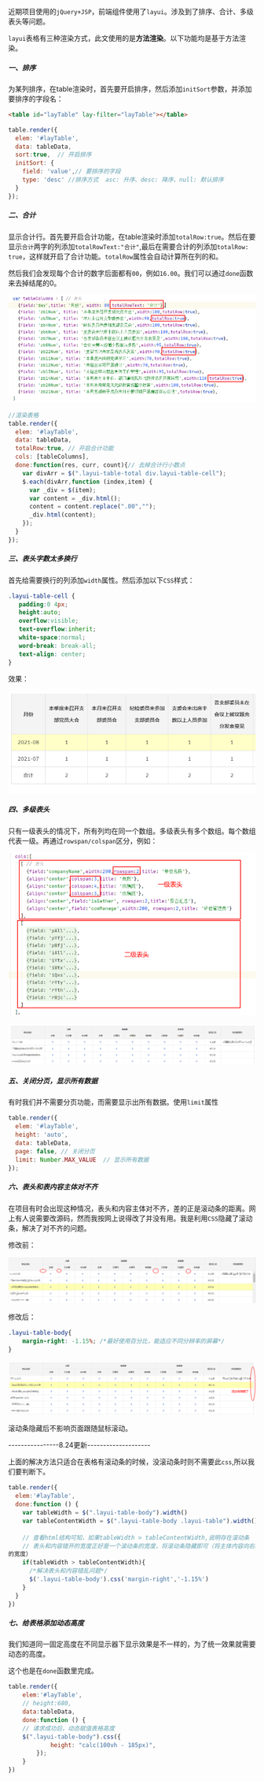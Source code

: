近期项目使用的`jQuery+JSP`，前端组件使用了`layui`。涉及到了排序、合计、多级表头等问题。

`layui`表格有三种渲染方式，此文使用的是**方法渲染**。以下功能均是基于方法渲染。

##### 一、排序

为某列排序，在table渲染时，首先要开启排序，然后添加`initSort`参数，并添加要排序的字段名：

```html
<table id="layTable" lay-filter="layTable"></table>
```

```javascript
table.render({
  elem: '#layTable',
  data: tableData,
  sort:true,  // 开启排序
  initSort: {
    field: 'value',// 要排序的字段
    type: 'desc' //排序方式  asc: 升序、desc: 降序、null: 默认排序
  }
});
```

##### 二、合计

显示合计行。首先要开启合计功能，在table渲染时添加`totalRow:true`。然后在要显示`合计`两字的列添加`totalRowText:"合计"`,最后在需要合计的列添加`totalRow: true`，这样就开启了合计功能。`totalRow`属性会自动计算所在列的和。

然后我们会发现每个合计的数字后面都有`00`，例如`16.00`。我们可以通过`done`函数来去掉结尾的0。

![image-20210823141659531](https://github.com/limchen233/picgo/blob/master/img/image-20210823141659531.png?raw=true)

```javascript
//渲染表格
table.render({
  elem: '#layTable',
  data: tableData,
  totalRow:true, // 开启合计功能
  cols: [tableColumns],
  done:function(res, curr, count){// 去掉合计行小数点
    var divArr = $(".layui-table-total div.layui-table-cell");
    $.each(divArr,function (index,item) {
      var _div = $(item);
      var content = _div.html();
      content = content.replace(".00","");
      _div.html(content);
    });
  }
});
```

##### 三、表头字数太多换行

首先给需要换行的列添加`width`属性。然后添加以下`CSS`样式：

```css
.layui-table-cell {
   padding:0 4px;
   height:auto;
   overflow:visible;
   text-overflow:inherit;
   white-space:normal;
   word-break: break-all;
   text-align: center;
}
```

效果：

![image-20210823143235938](https://github.com/limchen233/picgo/blob/master/img/image-20210823143235938.png?raw=true)

##### 四、多级表头

只有一级表头的情况下，所有列均在同一个数组。多级表头有多个数组。每个数组代表一级。再通过`rowspan/colspan`区分，例如：

![image-20210823144535517](https://github.com/limchen233/picgo/blob/master/img/image-20210823144535517.png?raw=true)

![image-20210823144823931](https://github.com/limchen233/picgo/blob/master/img/image-20210823144823931.png?raw=true)



##### 五、关闭分页，显示所有数据

有时我们并不需要分页功能，而需要显示出所有数据。使用`limit`属性

```javascript
table.render({
  elem: '#layTable',
  height: 'auto',
  data: tableData,
  page: false, // 关闭分页
  limit: Number.MAX_VALUE  // 显示所有数据       
});
```

##### 六、表头和表内容主体对不齐

在项目有时会出现这种情况，表头和内容主体对不齐，差的正是滚动条的距离。网上有人说需要改源码，然而我按网上说得改了并没有用。我是利用`CSS`隐藏了滚动条，解决了对不齐的问题。

修改前：

![image-20210823150958190](https://github.com/limchen233/picgo/blob/master/img/image-20210823150958190.png?raw=true)



修改后：

```css
.layui-table-body{
	margin-right: -1.15%; /*最好使用百分比，能适应不同分辨率的屏幕*/
}
```

![image-20210823151225554](https://github.com/limchen233/picgo/blob/master/img/image-20210823151225554.png?raw=true)

滚动条隐藏后不影响页面跟随鼠标滚动。

----------------8.24更新--------------------

上面的解决方法只适合在表格有滚动条的时候，没滚动条时则不需要此`css`,所以我们要判断下。

```javascript
table.render({
  elem:'#layTable',
  done:function () {						
    var tableWidth = $(".layui-table-body").width()
    var tableContentWidth = $(".layui-table-body .layui-table").width()
 
    // 查看html结构可知，如果tableWidth > tableContentWidth,说明存在滚动条
    // 表头和内容错开的宽度正好是一个滚动条的宽度，将滚动条隐藏即可（将主体内容向右移动一个滚动条 
的宽度）
    if(tableWidth > tableContentWidth){
      /*解决表头和内容错乱问题*/
      $('.layui-table-body').css('margin-right','-1.15%')
    }
  }
})
```



##### 七、给表格添加动态高度

我们知道同一固定高度在不同显示器下显示效果是不一样的，为了统一效果就需要动态的高度。

这个也是在`done`函数里完成。

```javascript
table.render({
	elem:'#layTable',
	// height:680,
	data:tableData,
	done:function () {
    // 请求成功后，动态赋值表格高度
    $(".layui-table-body").css({
			height: "calc(100vh - 185px)",
		});
	}
})
```

